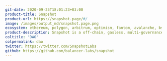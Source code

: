 ```yaml
---
git-date: 2020-09-25T18:01:23+03:00
product-title: Snapshot
product-url: https://snapshot.page/#/
image: /images/output_md/snapshot.page.png
ecosystem: ethereum, polygon, arbitrum, optimism, fantom, avalanche, bsc
product-description: Snapshot is a off-chain, gasless, multi-governance community polling dashboard
coltitle: "DAO"
colpermalink: dao
twitter: https://twitter.com/SnapshotLabs
github: https://github.com/balancer-labs/snapshot
---
```

